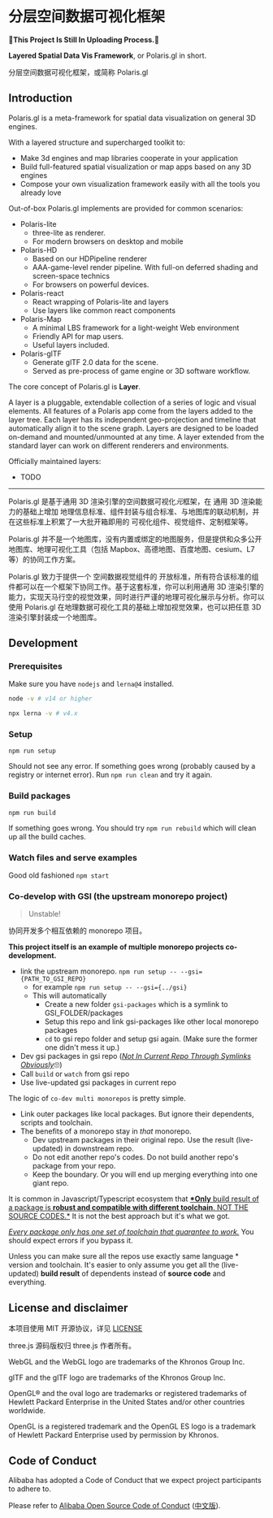 # 分层空间数据可视化框架

**🚧This Project Is Still In Uploading Process.🚧**

**Layered Spatial Data Vis Framework**, or Polaris.gl in short.

分层空间数据可视化框架，或简称 Polaris.gl

## Introduction

Polaris.gl is a meta-framework for spatial data visualization on general 3D engines.

With a layered structure and supercharged toolkit to:

- Make 3d engines and map libraries cooperate in your application
- Build full-featured spatial visualization or map apps based on any 3D engines
- Compose your own visualization framework easily with all the tools you already love

Out-of-box Polaris.gl implements are provided for common scenarios:

- Polaris-lite
  - three-lite as renderer.
  - For modern browsers on desktop and mobile
- Polaris-HD
  - Based on our HDPipeline renderer
  - AAA-game-level render pipeline. With full-on deferred shading and screen-space technics
  - For browsers on powerful devices.
- Polaris-react
  - React wrapping of Polaris-lite and layers
  - Use layers like common react components
- Polaris-Map
  - A minimal LBS framework for a light-weight Web environment
  - Friendly API for map users.
  - Useful layers included.
- Polaris-glTF
  - Generate glTF 2.0 data for the scene.
  - Served as pre-process of game engine or 3D software workflow.

The core concept of Polaris.gl is **Layer**.

A layer is a pluggable, extendable collection of a series of logic and visual elements. All features of a Polaris app come from the layers added to the layer tree.
Each layer has its independent geo-projection and timeline that automatically align it to the scene graph.
Layers are designed to be loaded on-demand and mounted/unmounted at any time.
A layer extended from the standard layer can work on different renderers and environments.

Officially maintained layers:

- TODO

---

Polaris.gl 是基于通用 3D 渲染引擎的空间数据可视化*元*框架，在 通用 3D 渲染能力的基础上增加 地理信息标准、组件封装与组合标准、与地图库的联动机制，并在这些标准上积累了一大批开箱即用的 可视化组件、视觉组件、定制框架等。

Polaris.gl 并不是一个地图库，没有内置或绑定的地图服务，但是提供和众多公开地图库、地理可视化工具（包括 Mapbox、高德地图、百度地图、cesium、L7 等）的协同工作方案。

Polaris.gl 致力于提供一个 空间数据视觉组件的 开放标准，所有符合该标准的组件都可以在一个框架下协同工作。基于这套标准，你可以利用通用 3D 渲染引擎的能力，实现天马行空的视觉效果，同时进行严谨的地理可视化展示与分析。你可以使用 Polaris.gl 在地理数据可视化工具的基础上增加视觉效果，也可以把任意 3D 渲染引擎封装成一个地图库。

## Development

### Prerequisites

Make sure you have `nodejs` and `lerna@4` installed.

```sh
node -v # v14 or higher

npx lerna -v # v4.x 
```

### Setup

`npm run setup`

Should not see any error. If something goes wrong (probably caused by a registry or internet error). Run `npm run clean` and try it again.

### Build packages

`npm run build`

If something goes wrong. You should try `npm run rebuild` which will clean up all the build caches.

### Watch files and serve examples

Good old fashioned `npm start`

### Co-develop with GSI (the upstream monorepo project)

> Unstable!

协同开发多个相互依赖的 monorepo 项目。

**This project itself is an example of multiple monorepo projects co-development.**

- link the upstream monorepo. `npm run setup -- --gsi={PATH_TO_GSI_REPO}`
  - for example `npm run setup -- --gsi={../gsi}`
  - This will automatically
    - Create a new folder `gsi-packages` which is a symlink to GSI_FOLDER/packages
    - Setup this repo and link gsi-packages like other local monorepo packages
    - `cd` to gsi repo folder and setup gsi again. (Make sure the former one didn't mess it up.)
- Dev gsi packages in gsi repo (<u>_Not In Current Repo Through Symlinks Obviously_</u>🙄️)
- Call `build` or `watch` from gsi repo
- Use live-updated gsi packages in current repo

The logic of `co-dev multi monorepos` is pretty simple.

- Link outer packages like local packages. But ignore their dependents, scripts and toolchain.
- The benefits of a monorepo stay in _that_ monorepo.
  - Dev upstream packages in their original repo. Use the result (live-updated) in downstream repo.
  - Do not edit another repo's codes. Do not build another repo's package from your repo.
  - Keep the boundary. Or you will end up merging everything into one giant repo.

It is common in Javascript/Typescript ecosystem that <u>**\*Only** build result of a package is **robust and compatible with different toolchain**. NOT THE SOURCE CODES.\*</u> It is not the best approach but it's what we got.

_<u>Every package only has one set of toolchain that guarantee to work.</u>_ You should expect errors if you bypass it.

Unless you can make sure all the repos use exactly same language \* version and toolchain. It's easier to only assume you get all the (live-updated) **build result** of dependents instead of **source code** and everything.

## License and disclaimer

本项目使用 MIT 开源协议，详见 [LICENSE](./LICENSE)

three.js 源码版权归 three.js 作者所有。

WebGL and the WebGL logo are trademarks of the Khronos Group Inc.

glTF and the glTF logo are trademarks of the Khronos Group Inc.

OpenGL® and the oval logo are trademarks or registered trademarks of Hewlett Packard Enterprise in the United States and/or other countries worldwide.

OpenGL is a registered trademark and the OpenGL ES logo is a trademark of Hewlett Packard Enterprise used by permission by Khronos.

## Code of Conduct

Alibaba has adopted a Code of Conduct that we expect project participants to adhere to.

Please refer to [Alibaba Open Source Code of Conduct](https://github.com/AlibabaDR/community/blob/master/CODE_OF_CONDUCT.md) ([中文版](https://github.com/AlibabaDR/community/blob/master/CODE_OF_CONDUCT_zh.md)).
